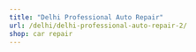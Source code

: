 ```yaml
---
title: "Delhi Professional Auto Repair"
url: /delhi/delhi-professional-auto-repair-2/
shop: car repair
---
```

